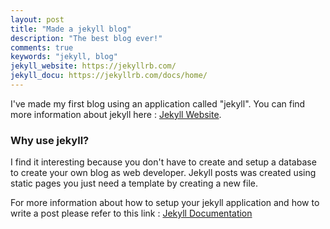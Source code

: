 ```yaml
---
layout: post
title: "Made a jekyll blog"
description: "The best blog ever!"
comments: true
keywords: "jekyll, blog"
jekyll_website: https://jekyllrb.com/
jekyll_docu: https://jekyllrb.com/docs/home/
---
```


I've made my first blog using an application called "jekyll". You can find more
information about jekyll here : 
<a href="{{ page.jekyll_website }}" target="_blank">Jekyll Website</a>. 


### Why use jekyll?

I find it interesting because you don't have to create and setup a database
to create your own blog as web developer. Jekyll posts was created using static pages you just need a template by creating a new file.

For more information about how to setup your jekyll application and how to write a post please refer to this link : 
<a href="{{ page.jekyll_docu }}" target="_blank">Jekyll Documentation</a>

